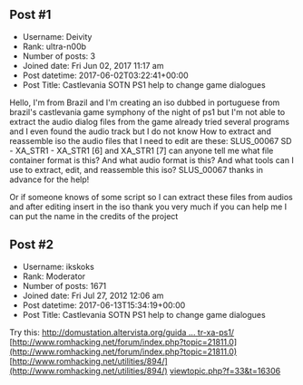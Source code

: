 ## Post #1
- Username: Deivity
- Rank: ultra-n00b
- Number of posts: 3
- Joined date: Fri Jun 02, 2017 11:17 am
- Post datetime: 2017-06-02T03:22:41+00:00
- Post Title: Castlevania SOTN PS1 help to change game dialogues

Hello, I'm from Brazil and I'm creating an iso dubbed in portuguese from brazil's castlevania game symphony of the night of ps1 but I'm not able to extract the audio dialog files from the game already tried several programs and I even found the audio track but I do not know How to extract and reassemble iso the audio files that I need to edit are these: SLUS_00067
SD - XA_STR1 - XA_STR1 [6] and XA_STR1 [7] can anyone tell me what file container format is this? And what audio format is this? And what tools can I use to extract, edit, and reassemble this iso? SLUS_00067 thanks in advance for the help!

Or if someone knows of some script so I can extract these files from audios and after editing insert in the iso thank you very much if you can help me I can put the name in the credits of the project
## Post #2
- Username: ikskoks
- Rank: Moderator
- Number of posts: 1671
- Joined date: Fri Jul 27, 2012 12:06 am
- Post datetime: 2017-06-13T15:34:19+00:00
- Post Title: Castlevania SOTN PS1 help to change game dialogues

Try this:
[http://domustation.altervista.org/guida ... tr-xa-ps1/](http://domustation.altervista.org/guida-psmplay-extractor-str-xa-ps1/)
[http://www.romhacking.net/forum/index.php?topic=21811.0](http://www.romhacking.net/forum/index.php?topic=21811.0)
[http://www.romhacking.net/utilities/894/](http://www.romhacking.net/utilities/894/)
[viewtopic.php?f=33&t=16306](http://forum.xentax.com/viewtopic.php?f=33&t=16306)
